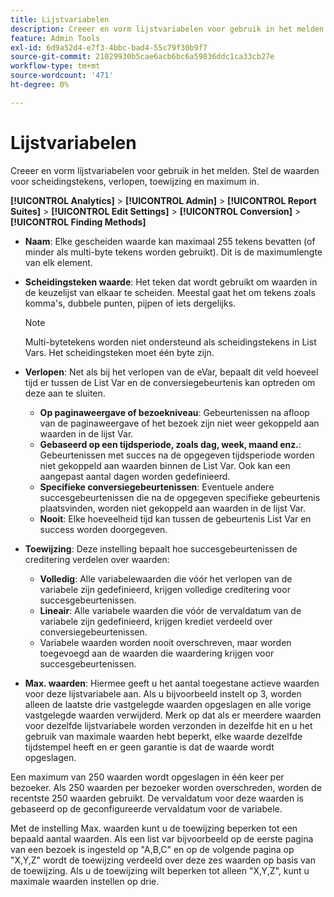 ```yaml
---
title: Lijstvariabelen
description: Creeer en vorm lijstvariabelen voor gebruik in het melden.
feature: Admin Tools
exl-id: 6d9a52d4-e7f3-4bbc-bad4-55c79f30b9f7
source-git-commit: 21029930b5cae6acb6bc6a59836ddc1ca33cb27e
workflow-type: tm+mt
source-wordcount: '471'
ht-degree: 0%

---
```


# Lijstvariabelen

Creeer en vorm lijstvariabelen voor gebruik in het melden. Stel de waarden voor scheidingstekens, verlopen, toewijzing en maximum in.

**[!UICONTROL Analytics]** > **[!UICONTROL Admin]** > **[!UICONTROL Report Suites]** > **[!UICONTROL Edit Settings]** > **[!UICONTROL Conversion]** > **[!UICONTROL Finding Methods]**

* **Naam**: Elke gescheiden waarde kan maximaal 255 tekens bevatten (of minder als multi-byte tekens worden gebruikt). Dit is de maximumlengte van elk element.
* **Scheidingsteken waarde**: Het teken dat wordt gebruikt om waarden in de keuzelijst van elkaar te scheiden. Meestal gaat het om tekens zoals komma&#39;s, dubbele punten, pijpen of iets dergelijks.

  >[!NOTE]
  >
  >Multi-bytetekens worden niet ondersteund als scheidingstekens in List Vars. Het scheidingsteken moet één byte zijn.

* **Verlopen**: Net als bij het verlopen van de eVar, bepaalt dit veld hoeveel tijd er tussen de List Var en de conversiegebeurtenis kan optreden om deze aan te sluiten.
   * **Op paginaweergave of bezoekniveau**: Gebeurtenissen na afloop van de paginaweergave of het bezoek zijn niet weer gekoppeld aan waarden in de lijst Var.
   * **Gebaseerd op een tijdsperiode, zoals dag, week, maand enz.**: Gebeurtenissen met succes na de opgegeven tijdsperiode worden niet gekoppeld aan waarden binnen de List Var. Ook kan een aangepast aantal dagen worden gedefinieerd.
   * **Specifieke conversiegebeurtenissen**: Eventuele andere succesgebeurtenissen die na de opgegeven specifieke gebeurtenis plaatsvinden, worden niet gekoppeld aan waarden in de lijst Var.
   * **Nooit**: Elke hoeveelheid tijd kan tussen de gebeurtenis List Var en success worden doorgegeven.

* **Toewijzing**: Deze instelling bepaalt hoe succesgebeurtenissen de creditering verdelen over waarden:
   * **Volledig**: Alle variabelewaarden die vóór het verlopen van de variabele zijn gedefinieerd, krijgen volledige creditering voor succesgebeurtenissen.
   * **Lineair**: Alle variabele waarden die vóór de vervaldatum van de variabele zijn gedefinieerd, krijgen krediet verdeeld over conversiegebeurtenissen.
   * Variabele waarden worden nooit overschreven, maar worden toegevoegd aan de waarden die waardering krijgen voor succesgebeurtenissen.

* **Max. waarden**: Hiermee geeft u het aantal toegestane actieve waarden voor deze lijstvariabele aan. Als u bijvoorbeeld instelt op 3, worden alleen de laatste drie vastgelegde waarden opgeslagen en alle vorige vastgelegde waarden verwijderd. Merk op dat als er meerdere waarden voor dezelfde lijstvariabele worden verzonden in dezelfde hit en u het gebruik van maximale waarden hebt beperkt, elke waarde dezelfde tijdstempel heeft en er geen garantie is dat de waarde wordt opgeslagen.

Een maximum van 250 waarden wordt opgeslagen in één keer per bezoeker. Als 250 waarden per bezoeker worden overschreden, worden de recentste 250 waarden gebruikt. De vervaldatum voor deze waarden is gebaseerd op de geconfigureerde vervaldatum voor de variabele.

Met de instelling Max. waarden kunt u de toewijzing beperken tot een bepaald aantal waarden. Als een list var bijvoorbeeld op de eerste pagina van een bezoek is ingesteld op &quot;A,B,C&quot; en op de volgende pagina op &quot;X,Y,Z&quot; wordt de toewijzing verdeeld over deze zes waarden op basis van de toewijzing. Als u de toewijzing wilt beperken tot alleen &quot;X,Y,Z&quot;, kunt u maximale waarden instellen op drie.
